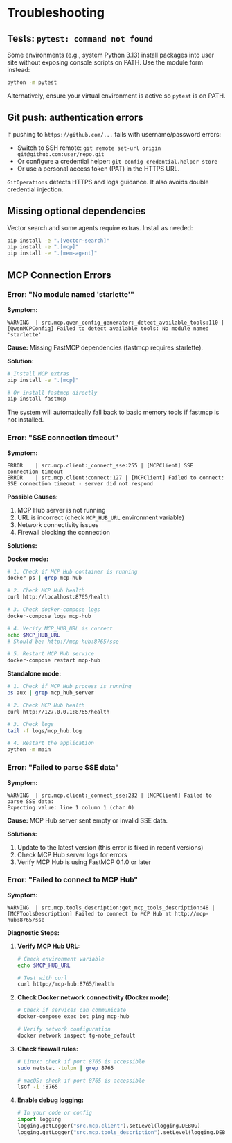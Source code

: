 # Troubleshooting

## Tests: `pytest: command not found`

Some environments (e.g., system Python 3.13) install packages into user site without exposing console scripts on PATH. Use the module form instead:

```bash
python -m pytest
```

Alternatively, ensure your virtual environment is active so `pytest` is on PATH.

## Git push: authentication errors

If pushing to `https://github.com/...` fails with username/password errors:

- Switch to SSH remote: `git remote set-url origin git@github.com:user/repo.git`
- Or configure a credential helper: `git config credential.helper store`
- Or use a personal access token (PAT) in the HTTPS URL.

`GitOperations` detects HTTPS and logs guidance. It also avoids double credential injection.

## Missing optional dependencies

Vector search and some agents require extras. Install as needed:

```bash
pip install -e ".[vector-search]"
pip install -e ".[mcp]"
pip install -e ".[mem-agent]"
```

## MCP Connection Errors

### Error: "No module named 'starlette'"

**Symptom:**
```
WARNING  | src.mcp.qwen_config_generator:_detect_available_tools:110 |
[QwenMCPConfig] Failed to detect available tools: No module named 'starlette'
```

**Cause:** Missing FastMCP dependencies (fastmcp requires starlette).

**Solution:**
```bash
# Install MCP extras
pip install -e ".[mcp]"

# Or install fastmcp directly
pip install fastmcp
```

The system will automatically fall back to basic memory tools if fastmcp is not installed.

### Error: "SSE connection timeout"

**Symptom:**
```
ERROR    | src.mcp.client:_connect_sse:255 | [MCPClient] SSE connection timeout
ERROR    | src.mcp.client:connect:127 | [MCPClient] Failed to connect:
SSE connection timeout - server did not respond
```

**Possible Causes:**
1. MCP Hub server is not running
2. URL is incorrect (check `MCP_HUB_URL` environment variable)
3. Network connectivity issues
4. Firewall blocking the connection

**Solutions:**

**Docker mode:**
```bash
# 1. Check if MCP Hub container is running
docker ps | grep mcp-hub

# 2. Check MCP Hub health
curl http://localhost:8765/health

# 3. Check docker-compose logs
docker-compose logs mcp-hub

# 4. Verify MCP_HUB_URL is correct
echo $MCP_HUB_URL
# Should be: http://mcp-hub:8765/sse

# 5. Restart MCP Hub service
docker-compose restart mcp-hub
```

**Standalone mode:**
```bash
# 1. Check if MCP Hub process is running
ps aux | grep mcp_hub_server

# 2. Check MCP Hub health
curl http://127.0.0.1:8765/health

# 3. Check logs
tail -f logs/mcp_hub.log

# 4. Restart the application
python -m main
```

### Error: "Failed to parse SSE data"

**Symptom:**
```
WARNING  | src.mcp.client:_connect_sse:232 | [MCPClient] Failed to parse SSE data:
Expecting value: line 1 column 1 (char 0)
```

**Cause:** MCP Hub server sent empty or invalid SSE data.

**Solutions:**
1. Update to the latest version (this error is fixed in recent versions)
2. Check MCP Hub server logs for errors
3. Verify MCP Hub is using FastMCP 0.1.0 or later

### Error: "Failed to connect to MCP Hub"

**Symptom:**
```
WARNING  | src.mcp.tools_description:get_mcp_tools_description:48 |
[MCPToolsDescription] Failed to connect to MCP Hub at http://mcp-hub:8765/sse
```

**Diagnostic Steps:**

1. **Verify MCP Hub URL:**
   ```bash
   # Check environment variable
   echo $MCP_HUB_URL

   # Test with curl
   curl http://mcp-hub:8765/health
   ```

2. **Check Docker network connectivity (Docker mode):**
   ```bash
   # Check if services can communicate
   docker-compose exec bot ping mcp-hub

   # Verify network configuration
   docker network inspect tg-note_default
   ```

3. **Check firewall rules:**
   ```bash
   # Linux: check if port 8765 is accessible
   sudo netstat -tulpn | grep 8765

   # macOS: check if port 8765 is accessible
   lsof -i :8765
   ```

4. **Enable debug logging:**
   ```python
   # In your code or config
   import logging
   logging.getLogger("src.mcp.client").setLevel(logging.DEBUG)
   logging.getLogger("src.mcp.tools_description").setLevel(logging.DEBUG)
   ```
